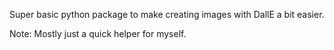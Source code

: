 Super basic python package to make creating images with DallE a bit easier.

Note: Mostly just a quick helper for myself.
